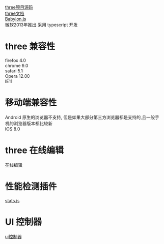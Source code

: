 [three项目源码](https://www.npmjs.com/package/three)  
[three文档](https://threejs.org/docs/index.html#manual/zh/introduction/Creating-a-scene)  
[Babylon.js](https://github.com/BabylonJS/Babylon.js)  
微软2013年推出 采用 typescript 开发

# three 兼容性  
firefox 4.0  
chrome 9.0  
safari 5.1  
Opera 12.00  
IE11  
# 移动端兼容性
Android 原生的浏览器不支持, 但是如果大部分第三方浏览器都是支持的,且一般手机的浏览器版本都比较新   
IOS 8.0  

# three 在线编辑
[在线编辑](https://threejs.org/editor/)

# 性能检测插件
[stats.js ](https://github.com/mrdoob/stats.js)  
# UI 控制器

[ui控制器](https://github.com/dataarts/dat.gui)
